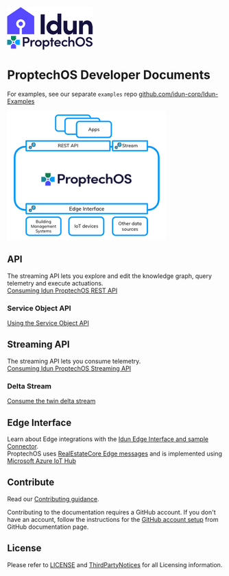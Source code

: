 ![Idun logo](images/Idun-logotype-ex.png)  
![ProptechOS logo](images/ProptechOS-logotype-ex.png)

# ProptechOS Developer Documents

For examples, see our separate `examples` repo [github.com/idun-corp/Idun-Examples](https://github.com/idun-corp/Idun-Examples)

![ProptechOS arch](images/p8s_overview.png)

## API
The streaming API lets you explore and edit the knowledge graph, query telemetry and execute actuations.  
[Consuming Idun ProptechOS REST API](ProptechOS-Api)

### Service Object API
[Using the Service Object API](ProptechOS-Service-Object)

## Streaming API
The streaming API lets you consume telemetry.  
[Consuming Idun ProptechOS Streaming API](ProptechOS-Streaming-Api)

### Delta Stream
[Consume the twin delta stream](ProptechOS-Delta-Stream)

## Edge Interface
Learn about Edge integrations with the [Idun Edge Interface and sample Connector](ProptechOS-Edge-Interface).  
ProptechOS uses [RealEstateCore Edge messages](https://github.com/RealEstateCore/rec/tree/master/api/edge_messages) and is implemented using [Microsoft Azure IoT Hub](https://azure.microsoft.com/en-us/services/iot-hub/)

## Contribute

Read our [Contributing guidance](CONTRIBUTING.md).

Contributing to the documentation requires a GitHub account. If you don't have an account, follow the instructions for the [GitHub account setup](https://docs.github.com/en/get-started/onboarding/getting-started-with-your-github-account) from GitHub documentation page.

## License

Please refer to [LICENSE](LICENSE) and [ThirdPartyNotices](ThirdPartyNotices.md) for all Licensing information.
